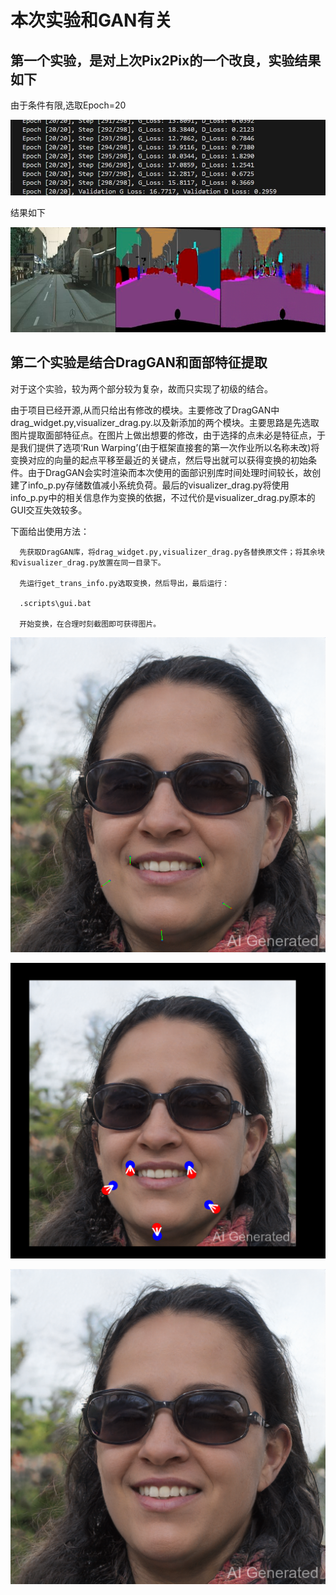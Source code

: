 # 本次实验和GAN有关

 ## 第一个实验，是对上次Pix2Pix的一个改良，实验结果如下

   由于条件有限,选取Epoch=20

 ![](loss.jpg 'loss')

   结果如下

  ![](result_5.png 'result')

 ## 第二个实验是结合DragGAN和面部特征提取

   对于这个实验，较为两个部分较为复杂，故而只实现了初级的结合。

   由于项目已经开源,从而只给出有修改的模块。主要修改了DragGAN中drag_widget.py,visualizer_drag.py.以及新添加的两个模块。主要思路是先选取图片提取面部特征点。在图片上做出想要的修改，由于选择的点未必是特征点，于是我们提供了选项‘Run Warping’(由于框架直接套的第一次作业所以名称未改)将变换对应的向量的起点平移至最近的关键点，然后导出就可以获得变换的初始条件。由于DragGAN会实时渲染而本次使用的面部识别库时间处理时间较长，故创建了info_p.py存储数值减小系统负荷。最后的visualizer_drag.py将使用info_p.py中的相关信息作为变换的依据，不过代价是visualizer_drag.py原本的GUI交互失效较多。

   下面给出使用方法：

      先获取DragGAN库，将drag_widget.py,visualizer_drag.py各替换原文件；将其余块和visualizer_drag.py放置在同一目录下。

      先运行get_trans_info.py选取变换，然后导出，最后运行：

      .scripts\gui.bat

      开始变换，在合理时刻截图即可获得图片。

   ![](inl.png 'run get_info')

   ![](in2.png 'run bat')

   ![](00002.png 'cut')